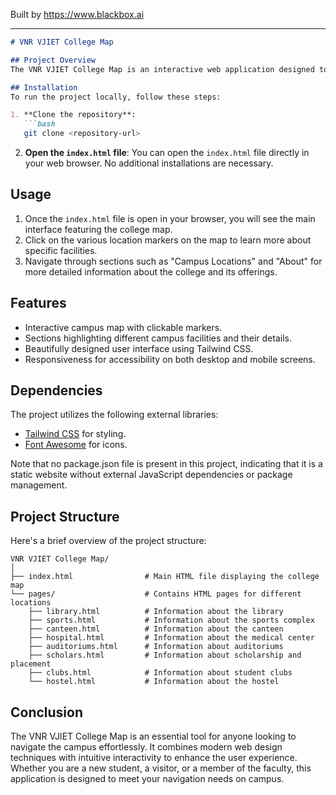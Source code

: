 
Built by https://www.blackbox.ai

---

```markdown
# VNR VJIET College Map

## Project Overview
The VNR VJIET College Map is an interactive web application designed to help users explore the Vallurupalli Nageswara Rao Vignana Jyothi Institute of Engineering and Technology (VNR VJIET) campus. The application presents a user-friendly interface featuring a campus map, detailed location markers, and information about various facilities, making it easier for students, visitors, and staff to navigate the campus.

## Installation
To run the project locally, follow these steps:

1. **Clone the repository**:
   ```bash
   git clone <repository-url>
   ```

2. **Open the `index.html` file**:
   You can open the `index.html` file directly in your web browser. No additional installations are necessary.

## Usage
1. Once the `index.html` file is open in your browser, you will see the main interface featuring the college map.
2. Click on the various location markers on the map to learn more about specific facilities.
3. Navigate through sections such as "Campus Locations" and "About" for more detailed information about the college and its offerings.

## Features
- Interactive campus map with clickable markers.
- Sections highlighting different campus facilities and their details.
- Beautifully designed user interface using Tailwind CSS.
- Responsiveness for accessibility on both desktop and mobile screens.

## Dependencies
The project utilizes the following external libraries:
- [Tailwind CSS](https://tailwindcss.com/) for styling.
- [Font Awesome](https://fontawesome.com/) for icons.

Note that no package.json file is present in this project, indicating that it is a static website without external JavaScript dependencies or package management.

## Project Structure
Here's a brief overview of the project structure:

```
VNR VJIET College Map/
│
├── index.html                # Main HTML file displaying the college map
└── pages/                    # Contains HTML pages for different locations
    ├── library.html          # Information about the library
    ├── sports.html           # Information about the sports complex
    ├── canteen.html          # Information about the canteen
    ├── hospital.html         # Information about the medical center
    ├── auditoriums.html      # Information about auditoriums
    ├── scholars.html         # Information about scholarship and placement
    ├── clubs.html            # Information about student clubs
    └── hostel.html           # Information about the hostel
```

## Conclusion
The VNR VJIET College Map is an essential tool for anyone looking to navigate the campus effortlessly. It combines modern web design techniques with intuitive interactivity to enhance the user experience. Whether you are a new student, a visitor, or a member of the faculty, this application is designed to meet your navigation needs on campus.
```